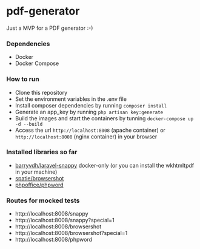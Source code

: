 # pdf-generator
Just a MVP for a PDF generator :-)

### Dependencies
- Docker 
- Docker Compose

### How to run
- Clone this repository
- Set the environment variables in the .env file
- Install composer dependencies by running `composer install`
- Generate an app_key by running `php artisan key:generate`
- Build the images and start the containers by tunning `docker-compose up -d --build`
- Access the url `http://localhost:8008` (apache container) or `http://localhost:8008` (nginx container) in your browser

### Installed libraries so far
- [barryvdh/laravel-snappy](https://github.com/barryvdh/laravel-snappy) docker-only (or you can install the wkhtmltpdf in your machine) 
- [spatie/browsershot](https://github.com/spatie/browsershot)
- [phpoffice/phpword](https://github.com/PHPOffice/PHPWord)


### Routes for mocked tests
- http://localhost:8008/snappy
- http://localhost:8008/snappy?special=1
- http://localhost:8008/browsershot
- http://localhost:8008/browsershot?special=1
- http://localhost:8008/phpword

